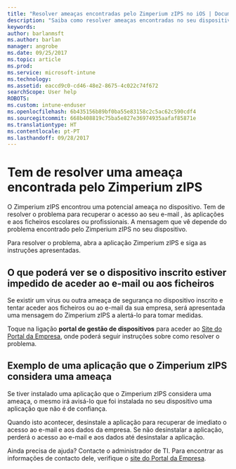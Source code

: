 ```yaml
---
title: "Resolver ameaças encontradas pelo Zimperium zIPS no iOS | Documentos da Microsoft"
description: "Saiba como resolver ameaças encontradas no seu dispositivo iOS."
keywords: 
author: barlanmsft
ms.author: barlan
manager: angrobe
ms.date: 09/25/2017
ms.topic: article
ms.prod: 
ms.service: microsoft-intune
ms.technology: 
ms.assetid: eaccd9c0-cd46-48e2-8675-4c022c74f672
searchScope: User help
ROBOTS: 
ms.custom: intune-enduser
ms.openlocfilehash: 6b435156b89bf0ba55e83158c2c5ac62c590cdf4
ms.sourcegitcommit: 668b408819c75ba5e827e36974935aafaf85871e
ms.translationtype: HT
ms.contentlocale: pt-PT
ms.lasthandoff: 09/28/2017
---
```

# <a name="you-need-to-resolve-a-threat-found-by-zimperium-zips"></a>Tem de resolver uma ameaça encontrada pelo Zimperium zIPS

O Zimperium zIPS encontrou uma potencial ameaça no dispositivo. Tem de resolver o problema para recuperar o acesso ao seu e-mail , às aplicações e aos ficheiros escolares ou profissionais. A mensagem que vê depende do problema encontrado pelo Zimperium zIPS no seu dispositivo.

Para resolver o problema, abra a aplicação Zimperium zIPS e siga as instruções apresentadas.

## <a name="what-you-might-see-if-your-enrolled-device-is-blocked-from-accessing-email-or-files"></a>O que poderá ver se o dispositivo inscrito estiver impedido de aceder ao e-mail ou aos ficheiros

Se existir um vírus ou outra ameaça de segurança no dispositivo inscrito e tentar aceder aos ficheiros ou ao e-mail da sua empresa, será apresentada uma mensagem do Zimperium zIPS a alertá-lo para tomar medidas.

Toque na ligação **portal de gestão de dispositivos** para aceder ao [Site do Portal da Empresa](https://portal.manage.microsoft.com), onde poderá seguir instruções sobre como resolver o problema.

## <a name="example-of-an-app-that-zimperium-zips-sees-as-a-threat"></a>Exemplo de uma aplicação que o Zimperium zIPS considera uma ameaça

Se tiver instalado uma aplicação que o Zimperium zIPS considera uma ameaça, o mesmo irá avisá-lo que foi instalada no seu dispositivo uma aplicação que não é de confiança.

Quando isto acontecer, desinstale a aplicação para recuperar de imediato o acesso ao e-mail e aos dados da empresa. Se não desinstalar a aplicação, perderá o acesso ao e-mail e aos dados até desinstalar a aplicação.

Ainda precisa de ajuda? Contacte o administrador de TI. Para encontrar as informações de contacto dele, verifique o [site do Portal da Empresa](https://portal.manage.microsoft.com).
